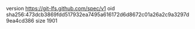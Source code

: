 version https://git-lfs.github.com/spec/v1
oid sha256:473dcb3869fdd517932ea7495a616172d6d8672c01a26a2c9a3297d9ea4cd386
size 1901
